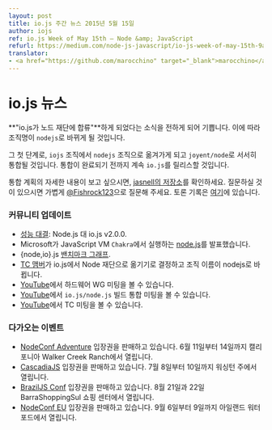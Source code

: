 ```yaml
---
layout: post
title: io.js 주간 뉴스 2015년 5월 15일
author: iojs
ref: io.js Week of May 15th — Node &amp; JavaScript
refurl: https://medium.com/node-js-javascript/io-js-week-of-may-15th-9ada45bd8a28
translator:
- <a href="https://github.com/marocchino" target="_blank">marocchino</a>
---
```


<!--
# io.js News

We are happy to announce this news, **"io.js decides to join the Node Foundation"**. And our organization name will be renamed `nodejs`.

As a first step, we will move from `iojs` organization to `nodejs` organization and will converge `joyent/node` gradually. We will continue to release `io.js` until the convergence have done.

If you would like to see the convergence plan in detail, please check it at [jasnell repo](https://github.com/jasnell/dev-policy/blob/master/convergence.md). When you would like to ask questions, feel free to ask [@Fishrock123](mailto:fishrock123@rocketmail.com). The discussion log is [here](https://github.com/nodejs/node/issues/1664). 
-->

# io.js 뉴스

**"io.js가 노드 재단에 합류"**하게 되었다는 소식을 전하게 되어 기쁩니다. 이에 따라 조직명이 `nodejs`로 바뀌게 될 것입니다.

그 첫 단계로, `iojs` 조직에서 `nodejs` 조직으로 옮겨가게 되고 `joyent/node`로 서서히 통합될 것입니다. 통합이 완료되기 전까지 계속 `io.js`를 릴리스할 것입니다.

통합 계획의 자세한 내용이 보고 싶으시면, [jasnell의 저장소](https://github.com/jasnell/dev-policy/blob/master/convergence.md)를 확인하세요. 질문하실 것이 있으시면 가볍게 [@Fishrock123](mailto:fishrock123@rocketmail.com)으로 질문해 주세요. 토론 기록은 [여기](https://github.com/nodejs/node/issues/1664)에 있습니다.

<!--
### Community Updates

* [Performance Showdown](https://raygun.io/blog/2015/05/performance-showdown-node-js-vs-io-js-v2-0-0/): Node.js vs. io.js v2.0.0.
* Microsoft has [node.js](https://github.com/Microsoft/node) running on their JavaScript VM `Chakra`.
* {node,io}.js [benchmark graphs](http://thlorenz.com/benchgraph/).
* [TC members](https://twitter.com/rvagg/status/598605393636429825) decide to move io.js to Node Foundation and the organization name will be renamed nodejs.
* Hardware WG Meeting on [YouTube](https://www.youtube.com/watch?v=EFJVMGRtDWE).
* `io.js/node.js` Build Convergence Meeting on [YouTube](https://www.youtube.com/watch?v=8dxkM9vHmrY).
* TC Meeting on [YouTube](https://www.youtube.com/watch?v=UbYiFLf7MpU).
-->

### 커뮤니티 업데이트

* [성능 대결](https://raygun.io/blog/2015/05/performance-showdown-node-js-vs-io-js-v2-0-0/): Node.js 대 io.js v2.0.0.
* Microsoft가 JavaScript VM `Chakra`에서 실행하는 [node.js](https://github.com/Microsoft/node)를 발표했습니다.
* {node,io}.js [밴치마크 그래프](http://thlorenz.com/benchgraph/).
* [TC 맴버](https://twitter.com/rvagg/status/598605393636429825)가 io.js에서 Node 재단으로 옮기기로 결정하고 조직 이름이 nodejs로 바뀝니다.
* [YouTube](https://www.youtube.com/watch?v=EFJVMGRtDWE)에서 하드웨어 WG 미팅을 볼 수 있습니다.
* [YouTube](https://www.youtube.com/watch?v=8dxkM9vHmrY)에서 `io.js/node.js` 빌드 통합 미팅을 볼 수 있습니다.
* [YouTube](https://www.youtube.com/watch?v=UbYiFLf7MpU)에서 TC 미팅을 볼 수 있습니다.

<!--
### Upcoming Events

* [NodeConf Adventure](http://nodeconf.com/) tickets are on sale, June 11th - 14th at Walker Creek Ranch, CA
* [CascadiaJS](http://2015.cascadiajs.com/) tickets are on sale, July 8th - 10th at Washington State
* [BrazilJS Conf](http://braziljs.com.br/) tickets are on sale, August 21st - 22nd at Shopping Center BarraShoppingSul
* [NodeConf EU](http://nodeconf.eu/) tickets are on sale, September 6th - 9th at Waterford, Ireland
-->

### 다가오는 이벤트

* [NodeConf Adventure](http://nodeconf.com/) 입장권을 판매하고 있습니다. 6월 11일부터 14일까지 캘리포니아 Walker Creek Ranch에서 열립니다.
* [CascadiaJS](http://2015.cascadiajs.com/) 입장권을 판매하고 있습니다. 7월 8일부터 10일까지 워싱턴 주에서 열립니다.
* [BrazilJS Conf]( http://braziljs.com.br/) 입장권을 판매하고 있습니다. 8월 21일과 22일 BarraShoppingSul 쇼핑 센터에서 열립니다.
* [NodeConf EU](http://nodeconf.eu/) 입장권을 판매하고 있습니다. 9월 6일부터 9일까지 아일랜드 워터포드에서 열립니다.
